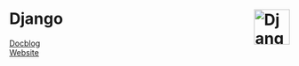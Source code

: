 # **Django** <a href="../"><img align="right" src="https://www.djangoproject.com/m/img/logos/django-logo-negative.svg" alt="Django" height="64px"></a>
[Docblog](projets/django/docBlog)  
[Website](projets/django/website)